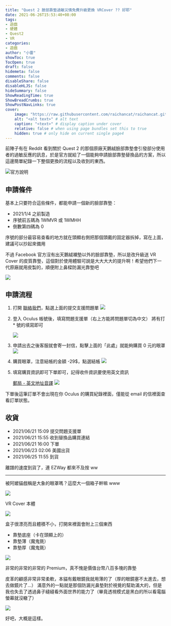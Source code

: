 ```yaml
---
title: "Quest 2 臉部靠墊過敏災情免費升級更換 VRCover ?? 好耶"
date: 2021-06-26T15:53:40+08:00
tags:
- 遊戲
- 硬體
- Quest2
- VR
categories:
- 遊戲
author: "小雷"
showToc: true
TocOpen: true
draft: false
hidemeta: false
comments: false
disableShare: false
disableHLJS: false
hideSummary: false
ShowReadingTime: true
ShowBreadCrumbs: true
ShowPostNavLinks: true
cover:
    image: "https://raw.githubusercontent.com/raichancat/raichancat.github.io-images/master/img/_DSF4753.JPG" # image path/url
    alt: "<alt text>" # alt text
    caption: "<text>" # display caption under cover
    relative: false # when using page bundles set this to true
    hidden: true # only hide on current single page4
---
```


前陣子有在 Reddit 看到關於 Quest 2 的那個原廠天鵝絨臉部靠墊會引發部分使用者的過敏反應的訊息，於是官方就給了一個能夠申請臉部靠墊替換品的方案，所以這邊簡單紀錄一下整個更換的流程以及收到的東西。

![[官方說明](https://support.oculus.com/1504463656600795)](https://raw.githubusercontent.com/raichancat/raichancat.github.io-images/master/img/20210626160250.png)

## 申請條件

基本上只要符合這些條件，都能申請一個新的臉部靠墊：

- 2021/1/4 之前製造
- 序號前五碼為 1WMVR 或 1WMHH
- 倒數第四碼為 0

序號的部分最容易查看的地方就在頭顯右側把那個頭戴的固定器拆掉，寫在上面，建議可以抄起來備用

不過 Facebook 官方沒有出天鵝絨襯墊以外的臉部靠墊，所以是改升級送 VR Cover 的皮質靠墊，這個對於使用體驗可說是大大大大的提升啊！希望他們下一代原廠就用皮製的，順便附上鼻樑防漏光靠墊吧

![](https://raw.githubusercontent.com/raichancat/raichancat.github.io-images/master/img/20210626161544.png)

## 申請流程

1. 打開 [聯絡我們](https://support.oculus.com/885981024820727/?locale=zh_TW)，點選上面的提交支援問題單
   ![](https://raw.githubusercontent.com/raichancat/raichancat.github.io-images/master/img/20210626160826.png)

2. 登入 Oculus 帳號後，填寫問題支援單（右上方能將問題單切為中文）
   將有打 * 號的填寫即可

   ![](https://raw.githubusercontent.com/raichancat/raichancat.github.io-images/master/img/%E8%9E%A2%E5%B9%95%E6%93%B7%E5%8F%96%E7%95%AB%E9%9D%A2%202021-06-21%20150102.png)

3. 申請出去之後客服就會寄一封信，點擊上面的「此處」就能夠購買 0 元的眼罩
   ![](https://raw.githubusercontent.com/raichancat/raichancat.github.io-images/master/img/20210626161126.png)

4. 購買眼罩，注意結帳的金額 -29$，點選結帳
   ![](https://raw.githubusercontent.com/raichancat/raichancat.github.io-images/master/img/%E8%9E%A2%E5%B9%95%E6%93%B7%E5%8F%96%E7%95%AB%E9%9D%A2%202021-06-21%20155821.png)

5. 填寫購買資訊即可下單即可，記得收件資訊要使用英文資訊

   [郵局 - 英文地址音譯](https://www.post.gov.tw/post/internet/SearchZone/index.jsp?ID=130112)
   ![](https://raw.githubusercontent.com/raichancat/raichancat.github.io-images/master/img/%E8%9E%A2%E5%B9%95%E6%93%B7%E5%8F%96%E7%95%AB%E9%9D%A2%202021-06-21%20155942_LI.jpg)

下單後這筆訂單不會出現在你 Oculus 的購買紀錄裡面，僅能從 email 的信裡面查看訂單狀態。

## 收貨

- 2021/06/21 15:09 提交問題支援單
- 2021/06/21 15:55 收到替換品購買連結
- 2021/06/21 16:00 下單
- 2021/06/23 02:06 美國出貨
- 2021/06/25 11:55 到貨

離譜的速度到貨了，連 EZWay 都來不及按 ww

---

被阿嬤貓戲稱是大象的眼罩嗎？這麼大一個箱子幹嘛 www

![](https://raw.githubusercontent.com/raichancat/raichancat.github.io-images/master/img/_DSF4750.JPG)

VR Cover 本體

![](https://raw.githubusercontent.com/raichancat/raichancat.github.io-images/master/img/_DSF4751.JPG)

盒子很漂亮而且體積不小，打開來裡面會附上三個東西

- 靠墊底座（卡在頭顯上的）
- 靠墊薄（魔鬼氈）
- 靠墊厚（魔鬼氈）

![](https://raw.githubusercontent.com/raichancat/raichancat.github.io-images/master/img/_DSF4752.JPG)

非常的非常的非常的 Premium，真不愧是價值台幣八百多塊的靠墊

皮革的顧感非常非常柔軟，本貓有戴眼鏡我就用薄的了（厚的眼鏡塞不太進去，想去做鏡片了...）
滿意外的一點就是那個防漏光鼻墊對於視覺的幫助滿大的，但是我也失去了透過鼻子縫縫看外面世界的能力了（畢竟透視模式是黑白的所以看電腦螢幕就沒轍了）

![](https://raw.githubusercontent.com/raichancat/raichancat.github.io-images/master/img/_DSF4753.JPG)

好吧，大概是這樣。